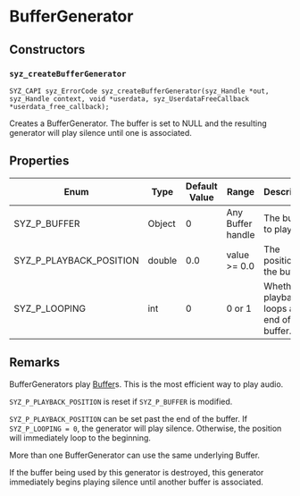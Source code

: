 # BufferGenerator

## Constructors

### `syz_createBufferGenerator`

```
SYZ_CAPI syz_ErrorCode syz_createBufferGenerator(syz_Handle *out, syz_Handle context, void *userdata, syz_UserdataFreeCallback *userdata_free_callback);
```

Creates a BufferGenerator. The buffer is set to NULL and the resulting generator
will play silence until one is associated.

## Properties

Enum | Type | Default Value | Range | Description
--- | --- | --- | --- | ---
SYZ_P_BUFFER | Object | 0 | Any Buffer handle | The buffer to play
SYZ_P_PLAYBACK_POSITION | double | 0.0 | value >= 0.0 | The position in the buffer.
SYZ_P_LOOPING | int | 0 | 0 or 1 | Whether playback loops at the end of the buffer.

## Remarks

BufferGenerators play [Buffer](./buffer.md)s.  This is the most efficient way to
play audio.

`SYZ_P_PLAYBACK_POSITION` is reset if `SYZ_P_BUFFER` is modified.

`SYZ_P_PLAYBACK_POSITION` can be set past the end of the buffer.  If
`SYZ_P_LOOPING = 0`, the generator will play silence.  Otherwise, the position
will immediately loop to the beginning.

More than one BufferGenerator can use the same underlying Buffer.

If the buffer being used by this generator is destroyed, this generator
immediately begins playing silence until another buffer is associated.

